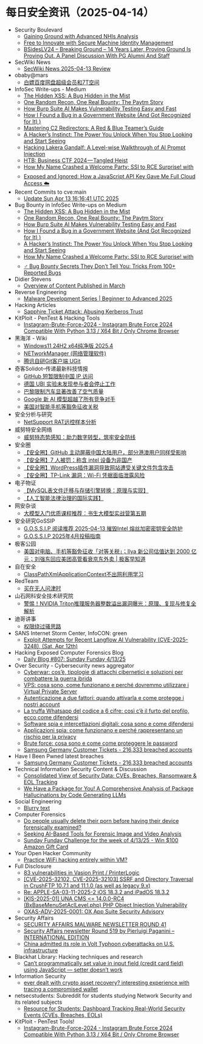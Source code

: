 # 每日安全资讯（2025-04-14）

- Security Boulevard
  - [Gaining Ground with Advanced NHIs Analysis](https://securityboulevard.com/2025/04/gaining-ground-with-advanced-nhis-analysis/?utm_source=rss&utm_medium=rss&utm_campaign=gaining-ground-with-advanced-nhis-analysis)
  - [Free to Innovate with Secure Machine Identity Management](https://securityboulevard.com/2025/04/free-to-innovate-with-secure-machine-identity-management/?utm_source=rss&utm_medium=rss&utm_campaign=free-to-innovate-with-secure-machine-identity-management)
  - [BSidesLV24 – Breaking Ground – 14 Years Later, Proving Ground Is Proving Out. A Panel Discussion With PG Alumni And Staff](https://securityboulevard.com/2025/04/bsideslv24-breaking-ground-14-years-later-proving-ground-is-proving-out-a-panel-discussion-with-pg-alumni-and-staff/?utm_source=rss&utm_medium=rss&utm_campaign=bsideslv24-breaking-ground-14-years-later-proving-ground-is-proving-out-a-panel-discussion-with-pg-alumni-and-staff)
- SecWiki News
  - [SecWiki News 2025-04-13 Review](http://www.sec-wiki.com/?2025-04-13)
- obaby@mars
  - [白嫖百度网盘超级会员和7T空间](https://h4ck.org.cn/2025/04/20182)
- InfoSec Write-ups - Medium
  - [The Hidden XSS: A Bug Hidden in the Mist](https://infosecwriteups.com/the-hidden-xss-a-bug-hidden-in-the-mist-907d6cc55322?source=rss----7b722bfd1b8d---4)
  - [One Random Recon, One Real Bounty: The Paytm Story](https://infosecwriteups.com/ghost-paytm-xss-bounty-4f5efe6a643b?source=rss----7b722bfd1b8d---4)
  - [How Burp Suite AI Makes Vulnerability Testing Easy and Fast](https://infosecwriteups.com/how-burp-suite-ai-makes-vulnerability-testing-easy-and-fast-03b6ca0ca6e5?source=rss----7b722bfd1b8d---4)
  - [How I Found a Bug in a Government Website (And Got Recognized for It) ️)](https://infosecwriteups.com/how-i-found-a-bug-in-a-government-website-and-got-recognized-for-it-%EF%B8%8F-2f057a99f458?source=rss----7b722bfd1b8d---4)
  - [Mastering C2 Redirectors: A Red & Blue Teamer’s Guide](https://infosecwriteups.com/mastering-c2-redirectors-a-red-blue-teamers-guide-3e1c6d34ecc8?source=rss----7b722bfd1b8d---4)
  - [A Hacker’s Instinct: The Power You Unlock When You Stop Looking and Start Seeing](https://infosecwriteups.com/a-hackers-instinct-the-power-you-unlock-when-you-stop-looking-and-start-seeing-2715865e13f7?source=rss----7b722bfd1b8d---4)
  - [Hacking Lakera Gandalf: A Level-wise Walkthrough of AI Prompt Injection](https://infosecwriteups.com/hacking-lakera-gandalf-a-level-wise-walkthrough-of-ai-prompt-injection-c082b61f2f34?source=rss----7b722bfd1b8d---4)
  - [HTB: Business CTF 2024 — Tangled Heist](https://infosecwriteups.com/htb-business-ctf-2024-tangled-heist-281eb0934d2d?source=rss----7b722bfd1b8d---4)
  - [How My Name Crashed a Welcome Party: SSI to RCE Surprise! with $$$$](https://infosecwriteups.com/how-my-name-crashed-a-welcome-party-ssi-to-rce-surprise-with-f9b8a05ad138?source=rss----7b722bfd1b8d---4)
  - [Exposed and Ignored: How a JavaScript API Key Gave Me Full Cloud Access ☁️](https://infosecwriteups.com/exposed-and-ignored-how-a-javascript-api-key-gave-me-full-cloud-access-%EF%B8%8F-e00a7301ffb6?source=rss----7b722bfd1b8d---4)
- Recent Commits to cve:main
  - [Update Sun Apr 13 16:16:41 UTC 2025](https://github.com/trickest/cve/commit/b8d007528e1d233656f4f29170fb421e03736248)
- Bug Bounty in InfoSec Write-ups on Medium
  - [The Hidden XSS: A Bug Hidden in the Mist](https://infosecwriteups.com/the-hidden-xss-a-bug-hidden-in-the-mist-907d6cc55322?source=rss----7b722bfd1b8d--bug_bounty)
  - [One Random Recon, One Real Bounty: The Paytm Story](https://infosecwriteups.com/ghost-paytm-xss-bounty-4f5efe6a643b?source=rss----7b722bfd1b8d--bug_bounty)
  - [How Burp Suite AI Makes Vulnerability Testing Easy and Fast](https://infosecwriteups.com/how-burp-suite-ai-makes-vulnerability-testing-easy-and-fast-03b6ca0ca6e5?source=rss----7b722bfd1b8d--bug_bounty)
  - [How I Found a Bug in a Government Website (And Got Recognized for It) ️)](https://infosecwriteups.com/how-i-found-a-bug-in-a-government-website-and-got-recognized-for-it-%EF%B8%8F-2f057a99f458?source=rss----7b722bfd1b8d--bug_bounty)
  - [A Hacker’s Instinct: The Power You Unlock When You Stop Looking and Start Seeing](https://infosecwriteups.com/a-hackers-instinct-the-power-you-unlock-when-you-stop-looking-and-start-seeing-2715865e13f7?source=rss----7b722bfd1b8d--bug_bounty)
  - [How My Name Crashed a Welcome Party: SSI to RCE Surprise! with $$$$](https://infosecwriteups.com/how-my-name-crashed-a-welcome-party-ssi-to-rce-surprise-with-f9b8a05ad138?source=rss----7b722bfd1b8d--bug_bounty)
  - [️‍♂️ Bug Bounty Secrets They Don’t Tell You: Tricks From 100+ Reported Bugs](https://infosecwriteups.com/%EF%B8%8F-%EF%B8%8F-bug-bounty-secrets-they-dont-tell-you-tricks-from-100-reported-bugs-603e4a6bb84f?source=rss----7b722bfd1b8d--bug_bounty)
- Didier Stevens
  - [Overview of Content Published in March](https://blog.didierstevens.com/2025/04/13/overview-of-content-published-in-march-10/)
- Reverse Engineering
  - [Malware Development Series | Beginner to Advanced 2025](https://www.reddit.com/r/ReverseEngineering/comments/1jycrij/malware_development_series_beginner_to_advanced/)
- Hacking Articles
  - [Sapphire Ticket Attack: Abusing Kerberos Trust](https://www.hackingarticles.in/sapphire-ticket-attack-abusing-kerberos-trust/)
- KitPloit - PenTest &amp; Hacking Tools
  - [Instagram-Brute-Force-2024 - Instagram Brute Force 2024 Compatible With Python 3.13 / X64 Bit / Only Chrome Browser](http://www.kitploit.com/2025/04/instagram-brute-force-2024-instagram.html)
- 黑海洋 - Wiki
  - [Windows11 24H2 x64纯净版 2025.4](https://blog.upx8.com/2518)
  - [NETworkManager (网络管理软件)](https://blog.upx8.com/4745)
  - [腾讯自研Git客户端 UGit](https://blog.upx8.com/4744)
- 奇客Solidot–传递最新科技情报
  - [GitHub 短暂限制中国 IP 访问](https://www.solidot.org/story?sid=81038)
  - [德国 UBI 实验未发现参与者会停止工作](https://www.solidot.org/story?sid=81037)
  - [巴黎限制汽车显著改善了空气质量](https://www.solidot.org/story?sid=81036)
  - [Google 新 AI 模型超越了所有竞争对手](https://www.solidot.org/story?sid=81035)
  - [美国对智能手机等豁免征收关税](https://www.solidot.org/story?sid=81034)
- 安全分析与研究
  - [NetSupport RAT远控样本分析](https://mp.weixin.qq.com/s?__biz=MzA4ODEyODA3MQ==&mid=2247491560&idx=1&sn=f8a595ba91dd5c0ded3f06576029d027&subscene=0)
- 威努特安全网络
  - [威努特态势感知：助力数字转型，筑牢安全防线](https://mp.weixin.qq.com/s?__biz=MzAwNTgyODU3NQ==&mid=2651132345&idx=1&sn=c27d338da8a2878fbb3cffc217edb1a7&subscene=0)
- 安全圈
  - [【安全圈】GitHub 主动屏蔽中国大陆用户，部分港澳用户同样受影响](https://mp.weixin.qq.com/s?__biz=MzIzMzE4NDU1OQ==&mid=2652069060&idx=1&sn=1633fcbcb48a0517419c5896f8d44571&subscene=0)
  - [【安全圈】7 人被罚：称含 intel 设备为非国产](https://mp.weixin.qq.com/s?__biz=MzIzMzE4NDU1OQ==&mid=2652069060&idx=2&sn=f852ca0193edd06dc0d0f3060d031890&subscene=0)
  - [【安全圈】WordPress插件漏洞导致网站遭受关键文件包含攻击](https://mp.weixin.qq.com/s?__biz=MzIzMzE4NDU1OQ==&mid=2652069060&idx=3&sn=30e98f80aea19e6a87a4765e728b6602&subscene=0)
  - [【安全圈】TP-Link  漏洞：Wi-Fi 凭据面临泄露风险](https://mp.weixin.qq.com/s?__biz=MzIzMzE4NDU1OQ==&mid=2652069060&idx=4&sn=8f7ac8e308536849b9fc926f55d5b341&subscene=0)
- 电子物证
  - [【MySQL表文件迁移与存储引擎转换：原理与实现】](https://mp.weixin.qq.com/s?__biz=MzAwNDcwMDgzMA==&mid=2651048398&idx=1&sn=f78df70f676f5b14cef3050fe4de8ecd&subscene=0)
  - [【人工智能法律治理的国际实践】](https://mp.weixin.qq.com/s?__biz=MzAwNDcwMDgzMA==&mid=2651048398&idx=2&sn=f07c1d1ce99b11cbfe4e9ef87586c04b&subscene=0)
- 网安杂谈
  - [大模型入门优质课程推荐：书生大模型实战营第五期](https://mp.weixin.qq.com/s?__biz=MzAwMTMzMDUwNg==&mid=2650889566&idx=1&sn=69146faec6a38e3c4832c979ee424eb0&subscene=0)
- 安全研究GoSSIP
  - [G.O.S.S.I.P 阅读推荐 2025-04-13 摧毁Intel 熔丝加密密钥安全防护](https://mp.weixin.qq.com/s?__biz=Mzg5ODUxMzg0Ng==&mid=2247500023&idx=1&sn=0bcad408da94f2df6c4e0ba0530befb3&subscene=0)
  - [G.O.S.S.I.P 2025年4月投稿指南](https://mp.weixin.qq.com/s?__biz=Mzg5ODUxMzg0Ng==&mid=2247500023&idx=2&sn=56df65e4e1702c6876581bb0ff5dbd3b&subscene=0)
- 极客公园
  - [美国对电脑、手机等豁免征收「对等关税」；Ilya 新公司估值达到 2000 亿元；刘强东回应美团高管看衰京东外卖 | 极客早知道](https://mp.weixin.qq.com/s?__biz=MTMwNDMwODQ0MQ==&mid=2653077456&idx=1&sn=ab287bbfcc883d40ccc48086a9ea09ac&subscene=0)
- 自在安全
  - [ClassPathXmlApplicationContext不出网利用学习](https://mp.weixin.qq.com/s?__biz=Mzk0NTU5Mjg0Ng==&mid=2247491691&idx=1&sn=758f1fd9d10910523df81c37e3ea1809&subscene=0)
- RedTeam
  - [买在无人问津时](https://mp.weixin.qq.com/s?__biz=Mzg5NjAxNjc5OQ==&mid=2247484401&idx=1&sn=5e4dec4941f4e35d7f56396377b263ea&subscene=0)
- 山石网科安全技术研究院
  - [警惕！NVIDIA Triton推理服务器整数溢出漏洞曝光：原理、复现与修复全解析](https://mp.weixin.qq.com/s?__biz=MzUzMDUxNTE1Mw==&mid=2247511690&idx=1&sn=6d60fe31b68f04bb55ead2d1e4d7aa70&subscene=0)
- 迪哥讲事
  - [权限绕过骚思路](https://mp.weixin.qq.com/s?__biz=MzIzMTIzNTM0MA==&mid=2247497407&idx=1&sn=04355bc0583f5b5753784d10fdf93e08&subscene=0)
- SANS Internet Storm Center, InfoCON: green
  - [Exploit Attempts for Recent Langflow AI Vulnerability (CVE-2025-3248), (Sat, Apr 12th)](https://isc.sans.edu/diary/rss/31850)
- Hacking Exposed Computer Forensics Blog
  - [Daily Blog #807: Sunday Funday 4/13/25](https://www.hecfblog.com/2025/04/daily-blog-807-sunday-funday-41325.html)
- Over Security - Cybersecurity news aggregator
  - [Cyberwar: cos’è, tipologie di attacchi cibernetici e soluzioni per combattere la guerra ibrida](https://www.cybersecurity360.it/cybersecurity-nazionale/cyberwar-cose-tipologie-di-attacchi-cibernetici-e-soluzioni-per-combattere-la-guerra-ibrida/)
  - [VPS: cosa sono, come funzionano e perché dovremmo utilizzare i Virtual Private Server](https://www.cybersecurity360.it/soluzioni-aziendali/vps-cosa-sono-come-funzionano-e-perche-dovremmo-utilizzare-i-virtual-private-server/)
  - [Autenticazione a due fattori: quando attivarla e come protegge i nostri account](https://www.cybersecurity360.it/soluzioni-aziendali/autenticazione-a-due-fattori-cose-come-e-perche-usarla-per-google-facebook-instagram-e-altri/)
  - [La truffa Whatsapp del codice a 6 cifre: così c’è il furto del profilo, ecco come difendersi](https://www.cybersecurity360.it/nuove-minacce/la-truffa-whatsapp-del-codice-a-6-cifre-cosi-ce-il-furto-del-profilo-come-difendersi/)
  - [Software spia e intercettazioni digitali: cosa sono e come difendersi](https://www.cybersecurity360.it/cultura-cyber/software-spia-e-intercettazioni-digitali-cosa-sono-e-come-difendersi/)
  - [Applicazioni spia: come funzionano e perché rappresentano un rischio per la privacy](https://www.cybersecurity360.it/nuove-minacce/app-spia-come-funzionano-e-perche-rappresentano-un-rischio-per-la-privacy/)
  - [Brute force: cosa sono e come come proteggere le password](https://www.cybersecurity360.it/nuove-minacce/brute-force-cosa-sono-gli-attacchi-a-forza-bruta-come-farli-e-prevenirli/)
  - [Samsung Germany Customer Tickets - 216,333 breached accounts](https://haveibeenpwned.com/PwnedWebsites#SamsungGermany)
- Have I Been Pwned latest breaches
  - [Samsung Germany Customer Tickets - 216,333 breached accounts](https://haveibeenpwned.com/PwnedWebsites#SamsungGermany)
- Technical Information Security Content & Discussion
  - [Consolidated View of Security Data: CVEs, Breaches, Ransomware & EOL Tracking](https://www.reddit.com/r/netsec/comments/1jyd734/consolidated_view_of_security_data_cves_breaches/)
  - [We Have a Package for You! A Comprehensive Analysis of Package Hallucinations by Code Generating LLMs](https://www.reddit.com/r/netsec/comments/1jyihpn/we_have_a_package_for_you_a_comprehensive/)
- Social Engineering
  - [Blurry text](https://www.reddit.com/r/SocialEngineering/comments/1jyd3gv/blurry_text/)
- Computer Forensics
  - [Do people usually delete their porn before having their device forensically examined?](https://www.reddit.com/r/computerforensics/comments/1jycbcw/do_people_usually_delete_their_porn_before_having/)
  - [Seeking AI-Based Tools for Forensic Image and Video Analysis](https://www.reddit.com/r/computerforensics/comments/1jye0o5/seeking_aibased_tools_for_forensic_image_and/)
  - [Sunday Funday Challenge for the week of 4/13/25 - Win $100 Amazon Gift Card](https://www.reddit.com/r/computerforensics/comments/1jyhray/sunday_funday_challenge_for_the_week_of_41325_win/)
- Your Open Hacker Community
  - [Practice WiFi hacking entirely within VM?](https://www.reddit.com/r/HowToHack/comments/1jykw57/practice_wifi_hacking_entirely_within_vm/)
- Full Disclosure
  - [83 vulnerabilities in Vasion Print / PrinterLogic](https://seclists.org/fulldisclosure/2025/Apr/18)
  - [[CVE-2025-32102, CVE-2025-32103] SSRF and Directory Traversal in CrushFTP 10.7.1 and 11.1.0 (as well as legacy 9.x)](https://seclists.org/fulldisclosure/2025/Apr/17)
  - [Re: APPLE-SA-03-11-2025-2 iOS 18.3.2 and iPadOS 18.3.2](https://seclists.org/fulldisclosure/2025/Apr/16)
  - [[KIS-2025-01] UNA CMS <= 14.0.0-RC4 (BxBaseMenuSetAclLevel.php) PHP Object Injection Vulnerability](https://seclists.org/fulldisclosure/2025/Apr/15)
  - [OXAS-ADV-2025-0001: OX App Suite Security Advisory](https://seclists.org/fulldisclosure/2025/Apr/14)
- Security Affairs
  - [SECURITY AFFAIRS MALWARE NEWSLETTER ROUND 41](https://securityaffairs.com/176503/malware/security-affairs-malware-newsletter-round-41.html)
  - [Security Affairs newsletter Round 519 by Pierluigi Paganini – INTERNATIONAL EDITION](https://securityaffairs.com/176494/breaking-news/security-affairs-newsletter-round-519-by-pierluigi-paganini-international-edition.html)
  - [China admitted its role in Volt Typhoon cyberattacks on U.S. infrastructure](https://securityaffairs.com/176485/apt/china-admitted-its-role-in-volt-typhoon-cyberattacks-on-u-s-infrastructure.html)
- Blackhat Library: Hacking techniques and research
  - [Can’t programmatically set value in input field (credit card field) using JavaScript — setter doesn’t work](https://www.reddit.com/r/blackhat/comments/1jxxp02/cant_programmatically_set_value_in_input_field/)
- Information Security
  - [ever dealt with crypto asset recovery? interesting experience with tracing a compromised wallet](https://www.reddit.com/r/Information_Security/comments/1jy3i5z/ever_dealt_with_crypto_asset_recovery_interesting/)
- netsecstudents: Subreddit for students studying Network Security and its related subjects
  - [Resource for Students: Dashboard Tracking Real-World Security Events (CVEs, Breaches, EOLs)](https://www.reddit.com/r/netsecstudents/comments/1jyd8yg/resource_for_students_dashboard_tracking/)
- KitPloit - PenTest Tools!
  - [Instagram-Brute-Force-2024 - Instagram Brute Force 2024 Compatible With Python 3.13 / X64 Bit / Only Chrome Browser](http://www.kitploit.com/2025/04/instagram-brute-force-2024-instagram.html)
